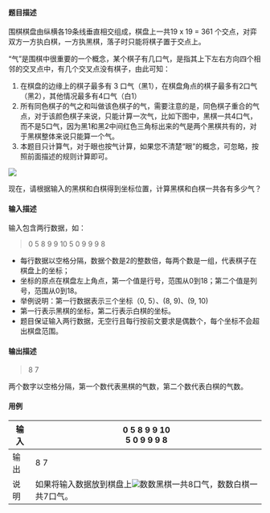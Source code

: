 #### 题目描述

围棋棋盘由纵横各19条线垂直相交组成，棋盘上一共19 x 19 = 361 个交点，对弈双方一方执白棋，一方执黑棋，落子时只能将棋子置于交点上。

“气”是围棋中很重要的一个概念，某个棋子有几口气，是指其上下左右方向四个相邻的交叉点中，有几个交叉点没有棋子，由此可知：

1. 在棋盘的边缘上的棋子最多有 3 口气（黑1），在棋盘角点的棋子最多有2口气（黑2），其他情况最多有4口气（白1）
2. 所有同色棋子的气之和叫做该色棋子的气，需要注意的是，同色棋子重合的气点，对于该颜色棋子来说，只能计算一次气，比如下图中，黑棋一共4口气，而不是5口气，因为黑1和黑2中间红色三角标出来的气是两个黑棋共有的，对于黑棋整体来说只能算一个气。
3. 本题目只计算气，对于眼也按气计算，如果您不清楚“眼”的概念，可忽略，按照前面描述的规则计算即可。

![](https://img-blog.csdnimg.cn/22a598944edc44a4a72da4bb02c1ad54.png)

现在，请根据输入的黑棋和白棋得到坐标位置，计算黑棋和白棋一共各有多少气？

#### 输入描述

输入包含两行数据，如：

> 0 5 8 9 9 10
> 5 0 9 9 9 8

* 每行数据以空格分隔，数据个数是2的整数倍，每两个数是一组，代表棋子在棋盘上的坐标；
* 坐标的原点在棋盘左上角点，第一个值是行号，范围从0到18；第二个值是列号，范围从0到18。
* 举例说明：第一行数据表示三个坐标（0, 5）、(8, 9)、(9, 10)
* 第一行表示黑棋的坐标，第二行表示白棋的坐标。
* 题目保证输入两行数据，无空行且每行按前文要求是偶数个，每个坐标不会超出棋盘范围。

#### 输出描述

> 8 7

两个数字以空格分隔，第一个数代表黑棋的气数，第二个数代表白棋的气数。

#### 用例



| 输入 | 0 5 8 9 9 10<br/>5 0 9 9 9 8                                                                                                               |
| ------ | -------------------------------------------------------------------------------------------------------------------------------------------- |
| 输出 | 8 7                                                                                                                                        |
| 说明 | 如果将输入数据放到棋盘上![](https://img-blog.csdnimg.cn/direct/000f4f03e481436887e745e0fe3db2ab.png)数数黑棋一共8口气，数数白棋一共7口气。 |
